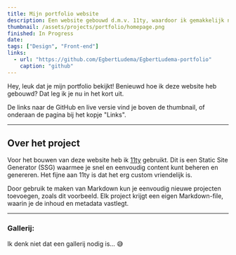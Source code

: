 ```yaml
---
title: Mijn portfolio website
description: Een website gebouwd d.m.v. 11ty, waardoor ik gemakkelijk nieuwe projecten kan toevoegen.
thumbnail: /assets/projects/portfolio/homepage.png
finished: In Progress
date:
tags: ["Design", "Front-end"]
links:
  - url: "https://github.com/EgbertLudema/EgbertLudema-portfolio"
    caption: "github"
---
```


Hey, leuk dat je mijn portfolio bekijkt! Benieuwd hoe ik deze website heb gebouwd? Dat leg ik je nu in het kort uit.

<span class="note">De links naar de GitHub en live versie vind je boven de thumbnail, of onderaan de pagina bij het kopje "Links".</span>

---

## Over het project

Voor het bouwen van deze website heb ik [11ty](https://11ty.dev) gebruikt. Dit is een Static Site Generator (SSG) waarmee je snel en eenvoudig content kunt beheren en genereren. Het fijne aan 11ty is dat het erg custom vriendelijk is.

Door gebruik te maken van Markdown kun je eenvoudig nieuwe projecten toevoegen, zoals dit voorbeeld. Elk project krijgt een eigen Markdown-file, waarin je de inhoud en metadata vastlegt. 

---

### Gallerij:
Ik denk niet dat een gallerij nodig is... 😅